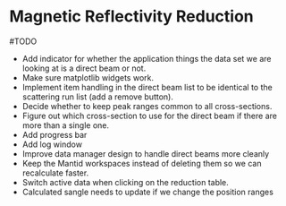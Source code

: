 # Magnetic Reflectivity Reduction

#TODO
- Add indicator for whether the application things the data set we are looking at is a direct beam or not.
- Make sure matplotlib widgets work.
- Implement item handling in the direct beam list to be identical to the scattering run list (add a remove button).
- Decide whether to keep peak ranges common to all cross-sections.
- Figure out which cross-section to use for the direct beam if there are more than a single one.
- Add progress bar
- Add log window
- Improve data manager design to handle direct beams more cleanly
- Keep the Mantid workspaces instead of deleting them so we can recalculate faster.
- Switch active data when clicking on the reduction table.
- Calculated sangle needs to update if we change the position ranges
